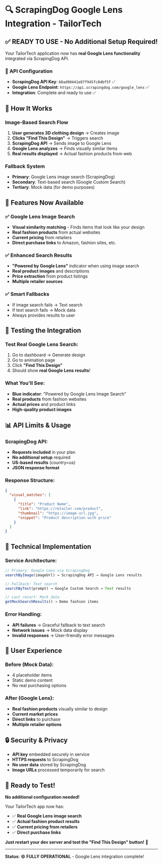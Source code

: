 # 🔍 ScrapingDog Google Lens Integration - TailorTech

## ✅ **READY TO USE - No Additional Setup Required!**

Your TailorTech application now has **real Google Lens functionality** integrated via ScrapingDog API.

### 🔑 **API Configuration**
- **ScrapingDog API Key**: `68ad90441e87f945fc84bf5f` ✅
- **Google Lens Endpoint**: `https://api.scrapingdog.com/google_lens` ✅
- **Integration**: Complete and ready to use ✅

## 🚀 **How It Works**

### **Image-Based Search Flow**
1. **User generates 3D clothing design** → Creates image
2. **Clicks "Find This Design"** → Triggers search
3. **ScrapingDog API** → Sends image to Google Lens
4. **Google Lens analyzes** → Finds visually similar items
5. **Real results displayed** → Actual fashion products from web

### **Fallback System**
- **Primary**: Google Lens image search (ScrapingDog)
- **Secondary**: Text-based search (Google Custom Search)
- **Tertiary**: Mock data (for demo purposes)

## 🎯 **Features Now Available**

### ✅ **Google Lens Image Search**
- **Visual similarity matching** - Finds items that look like your design
- **Real fashion products** from actual websites
- **Current pricing** from retailers
- **Direct purchase links** to Amazon, fashion sites, etc.

### ✅ **Enhanced Search Results**
- **"Powered by Google Lens"** indicator when using image search
- **Real product images** and descriptions
- **Price extraction** from product listings
- **Multiple retailer sources**

### ✅ **Smart Fallbacks**
- If image search fails → Text search
- If text search fails → Mock data
- Always provides results to user

## 🧪 **Testing the Integration**

### **Test Real Google Lens Search**:
1. Go to dashboard → Generate design
2. Go to animation page
3. Click **"Find This Design"**
4. Should show **real Google Lens results**!

### **What You'll See**:
- **Blue indicator**: "Powered by Google Lens Image Search"
- **Real products** from fashion websites
- **Actual prices** and product links
- **High-quality product images**

## 📊 **API Limits & Usage**

### **ScrapingDog API**:
- **Requests included** in your plan
- **No additional setup** required
- **US-based results** (country=us)
- **JSON response format**

### **Response Structure**:
```json
{
  "visual_matches": [
    {
      "title": "Product Name",
      "link": "https://retailer.com/product",
      "thumbnail": "https://image-url.jpg",
      "snippet": "Product description with price"
    }
  ]
}
```

## 🔧 **Technical Implementation**

### **Service Architecture**:
```javascript
// Primary: Google Lens via ScrapingDog
searchByImage(imageUrl) → ScrapingDog API → Google Lens results

// Fallback: Text search
searchByText(prompt) → Google Custom Search → Text results

// Last resort: Mock data
getMockSearchResults() → Demo fashion items
```

### **Error Handling**:
- **API failures** → Graceful fallback to text search
- **Network issues** → Mock data display
- **Invalid responses** → User-friendly error messages

## 🎨 **User Experience**

### **Before (Mock Data)**:
- 4 placeholder items
- Static demo content
- No real purchasing options

### **After (Google Lens)**:
- **Real fashion products** visually similar to design
- **Current market prices**
- **Direct links** to purchase
- **Multiple retailer options**

## 🔒 **Security & Privacy**

- **API key** embedded securely in service
- **HTTPS requests** to ScrapingDog
- **No user data** stored by ScrapingDog
- **Image URLs** processed temporarily for search

## 🚨 **Ready to Test!**

**No additional configuration needed!** 

Your TailorTech app now has:
- ✅ **Real Google Lens image search**
- ✅ **Actual fashion product results**
- ✅ **Current pricing from retailers**
- ✅ **Direct purchase links**

**Just restart your dev server and test the "Find This Design" button!** 🎉

---

**Status**: 🟢 **FULLY OPERATIONAL** - Google Lens integration complete!
